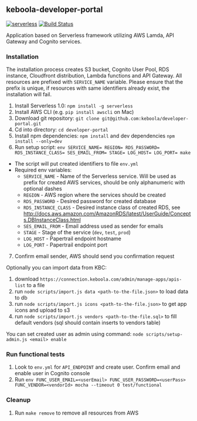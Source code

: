 ## keboola-developer-portal

[![serverless](http://public.serverless.com/badges/v3.svg)](http://www.serverless.com)
[![Build Status](https://travis-ci.org/keboola/developer-portal.svg?branch=master)](https://travis-ci.org/keboola/developer-portal)

Application based on Serverless framework utilizing AWS Lamda, API Gateway and Cognito services.



### Installation

The installation process creates S3 bucket, Cognito User Pool, RDS instance,
Cloudfront distribution, Lambda functions and API Gateway. All resources are
prefixed with `SERVICE_NAME` variable. Please ensure that the prefix is unique,
if resources with same identifiers already exist, the installation will fail.

1. Install Serverless 1.0: `npm install -g serverless`
2. Install AWS CLI (e.g. `pip install awscli` on Mac)
3. Download git repository: `git clone git@github.com:keboola/developer-portal.git`
4. Cd into directory: `cd developer-portal`
5. Install npm dependencies: `npm install` and dev dependencies `npm install --only=dev`
6. Run setup script: `env SERVICE_NAME= REGION= RDS_PASSWORD= RDS_INSTANCE_CLASS= SES_EMAIL_FROM= STAGE= LOG_HOST= LOG_PORT= make`
  - The script will put created identifiers to file `env.yml`
  - Required env variables:
    - `SERVICE_NAME` - Name of the Serverless service. Will be used as prefix for created AWS services, should be only alphanumeric with optional dashes
    - `REGION` - AWS region where the services should be created
    - `RDS_PASSWORD` - Desired password for created database
    - `RDS_INSTANCE_CLASS` - Desired instance class of created RDS, see http://docs.aws.amazon.com/AmazonRDS/latest/UserGuide/Concepts.DBInstanceClass.html
    - `SES_EMAIL_FROM` - Email address used as sender for emails
    - `STAGE` - Stage of the service (`dev`, `test`, `prod`)
    - `LOG_HOST` - Papertrail endpoint hostname
    - `LOG_PORT` - Papertrail endpoint port
7. Confirm email sender, AWS should send you confirmation request

Optionally you can import data from KBC:

1. download `https://connection.keboola.com/admin/manage-apps/apis-list` to a file
2. run `node scripts/import.js data <path-to-the-file.json>` to load data to db
3. run `node scripts/import.js icons <path-to-the-file.json>` to get app icons and upload to s3
4. run `node scripts/import.js vendors <path-to-the-file.sql>` to fill default vendors (sql should contain inserts to vendors table)

You can set created user as admin using command: `node scripts/setup-admin.js <email> enable`

### Run functional tests

1. Look to `env.yml` for `API_ENDPOINT` and create user. Confirm email and enable user in Cognito console
2. Run `env FUNC_USER_EMAIL=<userEmail> FUNC_USER_PASSWORD=<userPass> FUNC_VENDOR=<vendorId> mocha --timeout 0 test/functional`

### Cleanup

1. Run `make remove` to remove all resources from AWS
